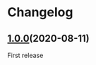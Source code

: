 # Changelog

## [1.0.0](https://github.com/umijs/neeko/releases/tag/1.0.0)(2020-08-11)

First release
